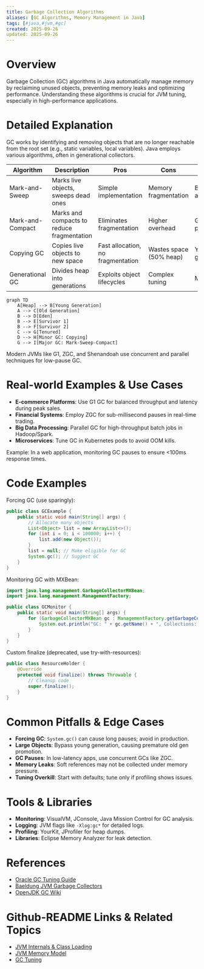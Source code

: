```yaml
---
title: Garbage Collection Algorithms
aliases: [GC Algorithms, Memory Management in Java]
tags: [#java,#jvm,#gc]
created: 2025-09-26
updated: 2025-09-26
---
```


# Overview

Garbage Collection (GC) algorithms in Java automatically manage memory by reclaiming unused objects, preventing memory leaks and optimizing performance. Understanding these algorithms is crucial for JVM tuning, especially in high-performance applications.

# Detailed Explanation

GC works by identifying and removing objects that are no longer reachable from the root set (e.g., static variables, local variables). Java employs various algorithms, often in generational collectors.

| Algorithm | Description | Pros | Cons | Use Case |
|-----------|-------------|------|------|----------|
| Mark-and-Sweep | Marks live objects, sweeps dead ones | Simple implementation | Memory fragmentation | Basic applications |
| Mark-and-Compact | Marks and compacts to reduce fragmentation | Eliminates fragmentation | Higher overhead | General-purpose |
| Copying GC | Copies live objects to new space | Fast allocation, no fragmentation | Wastes space (50% heap) | Young generation |
| Generational GC | Divides heap into generations | Exploits object lifecycles | Complex tuning | Most JVMs |

```mermaid
graph TD
    A[Heap] --> B[Young Generation]
    A --> C[Old Generation]
    B --> D[Eden]
    B --> E[Survivor 1]
    B --> F[Survivor 2]
    C --> G[Tenured]
    D --> H[Minor GC: Copying]
    G --> I[Major GC: Mark-Sweep-Compact]
```

Modern JVMs like G1, ZGC, and Shenandoah use concurrent and parallel techniques for low-pause GC.

# Real-world Examples & Use Cases

- **E-commerce Platforms**: Use G1 GC for balanced throughput and latency during peak sales.
- **Financial Systems**: Employ ZGC for sub-millisecond pauses in real-time trading.
- **Big Data Processing**: Parallel GC for high-throughput batch jobs in Hadoop/Spark.
- **Microservices**: Tune GC in Kubernetes pods to avoid OOM kills.

Example: In a web application, monitoring GC pauses to ensure <100ms response times.

# Code Examples

Forcing GC (use sparingly):

```java
public class GCExample {
    public static void main(String[] args) {
        // Allocate many objects
        List<Object> list = new ArrayList<>();
        for (int i = 0; i < 100000; i++) {
            list.add(new Object());
        }
        list = null; // Make eligible for GC
        System.gc(); // Suggest GC
    }
}
```

Monitoring GC with MXBean:

```java
import java.lang.management.GarbageCollectorMXBean;
import java.lang.management.ManagementFactory;

public class GCMonitor {
    public static void main(String[] args) {
        for (GarbageCollectorMXBean gc : ManagementFactory.getGarbageCollectorMXBeans()) {
            System.out.println("GC: " + gc.getName() + ", Collections: " + gc.getCollectionCount());
        }
    }
}
```

Custom finalize (deprecated, use try-with-resources):

```java
public class ResourceHolder {
    @Override
    protected void finalize() throws Throwable {
        // Cleanup code
        super.finalize();
    }
}
```

# Common Pitfalls & Edge Cases

- **Forcing GC**: `System.gc()` can cause long pauses; avoid in production.
- **Large Objects**: Bypass young generation, causing premature old gen promotion.
- **GC Pauses**: In low-latency apps, use concurrent GCs like ZGC.
- **Memory Leaks**: Soft references may not be collected under memory pressure.
- **Tuning Overkill**: Start with defaults; tune only if profiling shows issues.

# Tools & Libraries

- **Monitoring**: VisualVM, JConsole, Java Mission Control for GC analysis.
- **Logging**: JVM flags like `-Xlog:gc*` for detailed logs.
- **Profiling**: YourKit, JProfiler for heap dumps.
- **Libraries**: Eclipse Memory Analyzer for leak detection.

# References

- [Oracle GC Tuning Guide](https://docs.oracle.com/en/java/javase/21/gctuning/)
- [Baeldung JVM Garbage Collectors](https://www.baeldung.com/jvm-garbage-collectors)
- [OpenJDK GC Wiki](https://wiki.openjdk.java.net/display/zgc/Main)

# Github-README Links & Related Topics

- [JVM Internals & Class Loading](../jvm-internals-and-class-loading/)
- [JVM Memory Model](../jvm-memory-model/)
- [GC Tuning](../gc-tuning/)